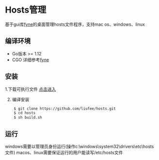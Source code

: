 Hosts管理
===============================

基于gui库[fyne](https://github.com/fyne-io/fyne)的桌面管理hosts文件程序，支持mac os、windows、linux


编译环境
-------
 * Go版本 >= 1.12
 * CGO
详细参考[fyne](https://github.com/fyne-io/fyne)


安装
-------
1.下载可执行文件
   [点击进入](https://github.com/liufee/hosts/releases) 
   
2. 编译安装
```bash 
    $ git clone https://github.com/liufee/hosts.git
    $ cd hosts
    $ sh build.sh
```
    

运行
-------
windows需要以管理员身份运行(操作c:\windows\system32\drivers\etc\hosts文件)
macos、linux需要保证运行的用户能读写/etc/hosts文件
